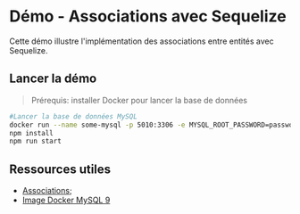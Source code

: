 # Démo - Associations avec Sequelize

Cette démo illustre l'implémentation des associations entre entités avec Sequelize.

## Lancer la démo

> Prérequis: installer Docker pour lancer la base de données

~~~bash
#Lancer la base de données MySQL
docker run --name some-mysql -p 5010:3306 -e MYSQL_ROOT_PASSWORD=password -d mysql:9
npm install
npm run start
~~~

## Ressources utiles

- [Associations](https://sequelize.org/docs/v6/core-concepts/assocs/);
- [Image Docker MySQL 9](https://hub.docker.com/_/mysql)

